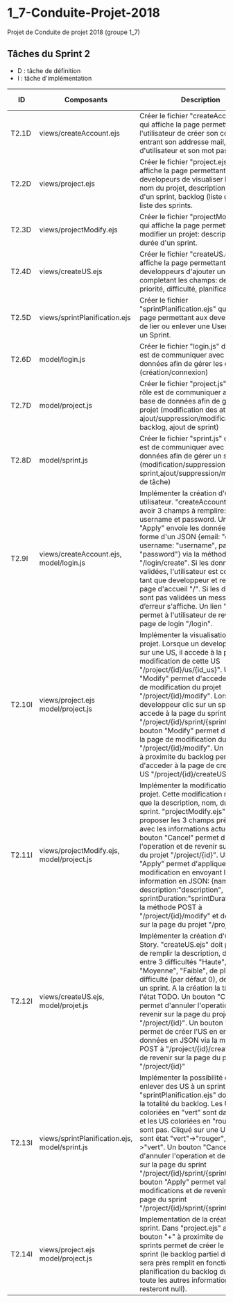 # 1_7-Conduite-Projet-2018
Projet de Conduite de projet 2018 (groupe 1_7)

## Tâches du Sprint 2
* D : tâche de définition
* I : tâche d'implémentation

|ID|Composants|Description|Durée|Dépendances|US associées|État|
|---|---|---|---|---|---|---|
|T2.1D| views/createAccount.ejs | Créer le fichier "createAccount.ejs" qui affiche la page permettant à l'utilisateur de créer son compte en entrant son addresse mail, son nom d'utilisateur et son mot passe. | 0.25 |-| US#1 |TODO|
|T2.2D|views/project.ejs |Créer le fichier "project.ejs" qui affiche la page permettant aux developeurs de visualiser le projet: nom du projet, description, durée d'un sprint, backlog (liste des US), liste des sprints.|0.25 |-| US#9 |TODO|
|T2.3D|views/projectModify.ejs |Créer le fichier "projectModify.ejs" qui affiche la page permettant de modifier un projet: description, nom, durée d'un sprint. |0.25|-|US#4|TODO|
|T2.4D|views/createUS.ejs |Créer le fichier "createUS.ejs" qui affiche la page permettant aux developpeurs d'ajouter une US en completant les champs: description, priorité, difficulté, planification.|0.25|-|US#8|TODO|
|T2.5D|views/sprintPlanification.ejs |Créer le fichier "sprintPlanification.ejs" qui affiche la page permettant aux developpeurs de lier ou enlever une User Story à un Sprint.|0.25|-|US#12|TODO|
|T2.6D|model/login.js| Créer le fichier "login.js" dont le rôle est de communiquer avec la base de données afin de gérer les comptes (création/connexion)|0.25|-|US#12|TODO|
|T2.7D|model/project.js| Créer le fichier "project.js" dont le rôle est de communiquer avec la base de données afin de gérer un projet (modification des attributs, ajout/suppression/modification du backlog, ajout de sprint)|0.25|-|US#12|TODO|
|T2.8D|model/sprint.js| Créer le fichier "sprint.js" dont le rôle est de communiquer avec la base de données afin de gérer un sprint (modification/suppression du sprint,ajout/suppression/modification de tâche)|0.25|-|US#12|TODO|
|T2.9I| views/createAccount.ejs, model/login.js | Implémenter la création d'un compte utilisateur. "createAccount.ejs" doit avoir 3 champs à remplire: email, username et password. Un bouton "Apply" envoie les données sous la forme d'un JSON {email: "email", username: "username", password: "password"} via la méthode POST à "/login/create". Si les données sont validées, l'utilisateur est connecté en tant que developpeur et renvoyé à la page d'accueil "/". Si les donnés ne sont pas validées un message d’erreur s'affiche. Un lien "Sign in" permet à l'utilisateur de revenir sur la page de login "/login".|0.25| T2.1D, T2.6D |US#1|TODO|
|T2.10I| views/project.ejs model/project.js | Implémenter la visualisation d'un projet. Lorsque un developpeur clic sur une US, il accede à la page de modification de cette US "/project/{id}/us/{id\_us}". Un bouton "Modify" permet d'acceder à la page de modification du projet "/project/{id}/modify". Lorsque un developpeur clic sur un sprint, il accede à la page du sprint "/project/{id}/sprint/{sprint\_id}". Un bouton "Modify" permet d'acceder à la page de modification du projet "/project/{id}/modify". Un bouton "+" à proximite du backlog permet d'acceder à la page de creation d'un US "/project/{id}/createUS".|0.25 | T2.2D, T2.7D | US#9 |TODO|
|T2.11I| views/projectModify.ejs, model/project.js | Implémenter la modification d'un projet. Cette modification n'affecte que la description, nom, durée d'un sprint. "projectModify.ejs" devra proposer les 3 champs près remplit avec les informations actuelles. Un bouton "Cancel" permet d'annuler l'operation et de revenir sur la page du projet "/project/{id}". Un bouton "Apply" permet d'appliquer la modification en envoyant les information en JSON: {name:"name", description:"description", sprintDuration:"sprintDuration"} via la méthode POST à "/project/{id}/modify" et de revenir sur la page du projet "/project/{id}". |0.25| T2.3D, T2.7D | US#4 |TODO|
|T2.12I| views/createUS.ejs, model/projet.js | Implémenter la création d'une User Story. "createUS.ejs" doit proposer de remplir la description, de choisir entre 3 difficultés  "Haute", "Moyenne", "Faible", de placer une difficulté (par défaut 0), de planifier un sprint. A la création la tâche est à l'état TODO. Un bouton "Cancel" permet d'annuler l'operation et de revenir sur la page du projet "/project/{id}". Un bouton "Apply" permet de créer l'US en envoyant les données en JSON via la méthode POST à "/project/{id}/createUS" et de revenir sur la page du projet "/project/{id}"|0.25| T2.4D, T2.7D |US#8|TODO|
|T2.13I| views/sprintPlanification.ejs, model/sprint.js | Implémenter la possibilité de lier ou enlever des US à un sprint. "sprintPlanification.ejs" doit afficher la totalité du backlog. Les US coloriées en "vert" sont dans le print et les US coloriées en "rouge" ne le sont pas. Cliqué sur une US change sont état "vert"->"rouger", "rouge"->"vert". Un bouton "Cancel" permet d'annuler l'operation et de revenir sur la page du sprint "/project/{id}/sprint/{sprint\_id}". Un bouton "Apply" permet valider les modifications et de revenir sur la page du sprint "/project/{id}/sprint/{sprint\_id}"|0.25| T2.5D, T2.8D |US#12|TODO|
|T2.14I| views/project.ejs model/project.js |  Implementation de la création d'un sprint. Dans "project.ejs" ajout d'un bouton "+" à proximite de la liste de sprints permet de créer le prochain sprint (le backlog partiel du sprint sera près remplit en fonction de la planification du backlog du projet, toute les autres informations resteront null).|0.25| T2.2D, T2.7D, T2.10I |US#11|TODO|
